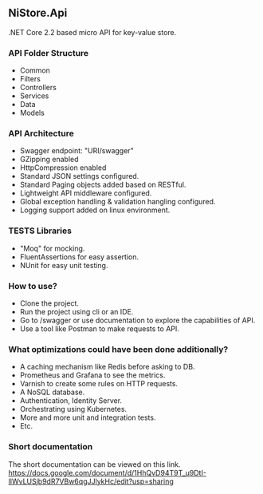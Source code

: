 ## NiStore.Api

.NET Core 2.2 based micro API for key-value store.

### API Folder Structure

- Common
- Filters
- Controllers
- Services
- Data
- Models

### API Architecture

- Swagger endpoint: "URI/swagger"
- GZipping enabled
- HttpCompression enabled
- Standard JSON settings configured.
- Standard Paging objects added based on RESTful.
- Lightweight API middleware configured.
- Global exception handling & validation hangling configured.
- Logging support added on linux environment.

### TESTS Libraries

 - "Moq" for mocking.
 - FluentAssertions for easy assertion.
 - NUnit for easy unit testing.
 
### How to use?

- Clone the project.
- Run the project using cli or an IDE.
- Go to /swagger or use documentation to explore the capabilities of API.
- Use a tool like Postman to make requests to API.

### What optimizations could have been done additionally?

- A caching mechanism like Redis before asking to DB.
- Prometheus and Grafana to see the metrics.
- Varnish to create some rules on HTTP requests.
- A NoSQL database.
- Authentication, Identity Server.
- Orchestrating using Kubernetes.
- More and more unit and integration tests.
- Etc.

### Short documentation

The short documentation can be viewed on this link.
https://docs.google.com/document/d/1HhQvD94T9T_u9DtI-lIWvLUSjb9dR7VBw6qgJJlykHc/edit?usp=sharing